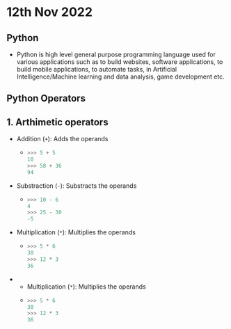 # 12th Nov 2022
## Python
- Python is high level general purpose programming language used for various applications such as to build websites, software applications, to build mobile applications, to automate tasks, in Artificial Intelligence/Machine learning and data analysis, game development etc.

## Python Operators
## 1. Arthimetic operators
- Addition (`+`): Adds the operands 
  - ```python
    >>> 5 + 5
    10
    >>> 58 + 36
    94
    ```
- Substraction (`-`): Substracts the operands
  - ```python
    >>> 10 - 6
    4
    >>> 25 - 30
    -5
    ```
- Multiplication (`*`): Multiplies the operands
  - ``` python
    >>> 5 * 6 
    30
    >>> 12 * 3
    36
    ```
- - Multiplication (`*`): Multiplies the operands
  - ``` python
    >>> 5 * 6 
    30
    >>> 12 * 3
    36
    ```

            
